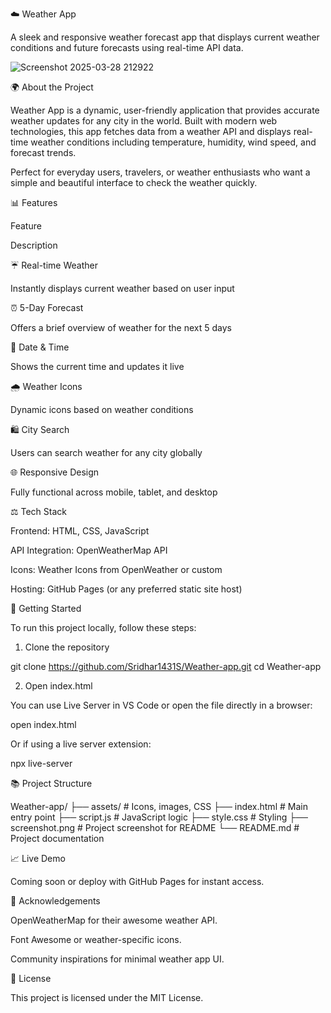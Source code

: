 ☁️ Weather App

A sleek and responsive weather forecast app that displays current weather conditions and future forecasts using real-time API data.


![Screenshot 2025-03-28 212922](https://github.com/user-attachments/assets/d84e309f-97ba-4edb-8d1c-9ca7f46c597f)



🌍 About the Project

Weather App is a dynamic, user-friendly application that provides accurate weather updates for any city in the world. Built with modern web technologies, this app fetches data from a weather API and displays real-time weather conditions including temperature, humidity, wind speed, and forecast trends.

Perfect for everyday users, travelers, or weather enthusiasts who want a simple and beautiful interface to check the weather quickly.

📊 Features

Feature

Description

☔ Real-time Weather

Instantly displays current weather based on user input

⏰ 5-Day Forecast

Offers a brief overview of weather for the next 5 days

📆 Date & Time

Shows the current time and updates it live

🌧️ Weather Icons

Dynamic icons based on weather conditions

🛍️ City Search

Users can search weather for any city globally

🌐 Responsive Design

Fully functional across mobile, tablet, and desktop

⚖️ Tech Stack

Frontend: HTML, CSS, JavaScript

API Integration: OpenWeatherMap API

Icons: Weather Icons from OpenWeather or custom

Hosting: GitHub Pages (or any preferred static site host)

🚀 Getting Started

To run this project locally, follow these steps:

1. Clone the repository

git clone https://github.com/Sridhar1431S/Weather-app.git
cd Weather-app

2. Open index.html

You can use Live Server in VS Code or open the file directly in a browser:

open index.html

Or if using a live server extension:

npx live-server

📚 Project Structure

Weather-app/
├── assets/               # Icons, images, CSS
├── index.html            # Main entry point
├── script.js             # JavaScript logic
├── style.css             # Styling
├── screenshot.png        # Project screenshot for README
└── README.md             # Project documentation

📈 Live Demo

Coming soon or deploy with GitHub Pages for instant access.

🌟 Acknowledgements

OpenWeatherMap for their awesome weather API.

Font Awesome or weather-specific icons.

Community inspirations for minimal weather app UI.

💼 License

This project is licensed under the MIT License.

